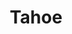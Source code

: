 ---
layout: post
title: Tahoe
categories: [flying, gallery]
tags: [tiger]
banner: tahoe.jpg
caption: 
type: image
---